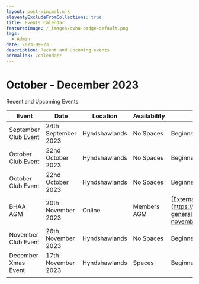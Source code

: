 ```yaml
---
layout: post-minimal.njk
eleventyExcludeFromCollections: true
title: Events Calendar
featuredImage: /_images/cvha-badge-default.png
tags:
  - Admin
date: 2023-09-23
description: Recent and upcoming events
permalink: /calendar/
---
```

# October - December 2023

Recent and Upcoming Events

| Event  | Date  |  Location | Availability  | Details  |
|---|---|---|---|---|
|  September Club Event |  24th September 2023 |  Hyndshawlands  | No Spaces  | Beginners Ground shoot  |
|  October Club Event |  22nd October 2023 |  Hyndshawlands  | No Spaces  | Beginners Ground shoot  |
|  October Club Event |  22nd October 2023 |  Hyndshawlands  | No Spaces  | Beginners Ground shoot  |
| BHAA AGM  |  20th November 2023 |  Online | Members AGM  | [External Link] (https://www.bhaa.org.uk/annual-general-meeting-3pm-on-20th-november/)  |
|  November Club Event |  26th November 2023 |  Hyndshawlands  | No Spaces  | Beginners Ground shoot  |
|  December Xmas Event |  17th November 2023 |  Hyndshawlands  |  Spaces  | Beginners Ground shoot  |
|   |   |   |   |   |